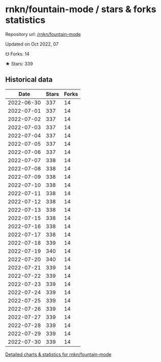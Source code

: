 # rnkn/fountain-mode / stars & forks statistics

Repository url: [/rnkn/fountain-mode](https://github.com/rnkn/fountain-mode)

Updated on Oct 2022, 07

☋ Forks: 14

★ Stars: 339

## Historical data
| Date | Stars | Forks |
|------|-------|-------|
| 2022-06-30 | 337 | 14 | 
| 2022-07-01 | 337 | 14 | 
| 2022-07-02 | 337 | 14 | 
| 2022-07-03 | 337 | 14 | 
| 2022-07-04 | 337 | 14 | 
| 2022-07-05 | 337 | 14 | 
| 2022-07-06 | 337 | 14 | 
| 2022-07-07 | 338 | 14 | 
| 2022-07-08 | 338 | 14 | 
| 2022-07-09 | 338 | 14 | 
| 2022-07-10 | 338 | 14 | 
| 2022-07-11 | 338 | 14 | 
| 2022-07-12 | 338 | 14 | 
| 2022-07-13 | 338 | 14 | 
| 2022-07-15 | 338 | 14 | 
| 2022-07-16 | 338 | 14 | 
| 2022-07-17 | 338 | 14 | 
| 2022-07-18 | 339 | 14 | 
| 2022-07-19 | 340 | 14 | 
| 2022-07-20 | 340 | 14 | 
| 2022-07-21 | 339 | 14 | 
| 2022-07-22 | 339 | 14 | 
| 2022-07-23 | 339 | 14 | 
| 2022-07-24 | 339 | 14 | 
| 2022-07-25 | 339 | 14 | 
| 2022-07-26 | 339 | 14 | 
| 2022-07-27 | 339 | 14 | 
| 2022-07-28 | 339 | 14 | 
| 2022-07-29 | 339 | 14 | 
| 2022-07-30 | 339 | 14 | 


[Detailed charts & statistics for rnkn/fountain-mode](https://reviewgithub.com/rep/rnkn/fountain-mode)
